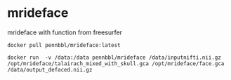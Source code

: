 # mrideface


mrideface with function from freesurfer

 `docker pull pennbbl/mrideface:latest`

  `docker run  -v /data:/data pennbbl/mrideface /data/inputnifti.nii.gz /opt/mrideface/talairach_mixed_with_skull.gca /opt/mrideface/face.gca /data/output_defaced.nii.gz`

